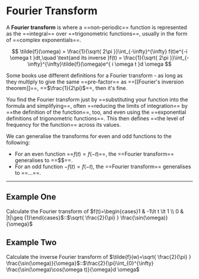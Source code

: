# Fourier Transform

A **Fourier transform** is where a ==non-periodic== function is represented as the ==integral== over ==trigonometric functions==, usually in the form of ==complex exponentials==.

$$
\tilde{f}(\omega) = \frac{1}{\sqrt{ 2\pi }}\int_{-\infty}^{\infty} f(t)e^{-i \omega t }dt,\quad \text{and its inverse }f(t) = \frac{1}{\sqrt{ 2\pi }}\int_{-\infty}^{\infty}\tilde{f}(\omega)e^{ i \omega t }d \omega
$$

Some books use different definitions for a Fourier transform - as long as they multiply to give the same ==pre-factor== as ==[[Fourier's inversion theorem]]==, ==$\frac{1}{2\pi}$==, then it's fine.

You find the Fourier transform just by ==substituting your function into the formula and simplifying==, often ==reducing the limits of integration== by ==the definition of the function==, too, and even using the ==exponential definitions of trigonometric functions==. This then defines ==the level of frequency for the function== across its values.

We can generalise the transforms for even and odd functions to the following:

- For an even function ==$f(t)=f(-t)$==, the ==Fourier transform== generalises to ==$$==.
- For an odd function $-f(t)=f(-t)$, the ==Fourier transform== generalises to ==$\dots$==.

---

## Example One

Calculate the Fourier transform of $f(t)=\begin{cases}1 & -1\lt t \lt 1 \\ 0 & |t|\geq {1}\end{cases}$::$\sqrt{ \frac{2}{\pi} } \frac{\sin(\omega)}{\omega}$

## Example Two

Calculate the inverse Fourier transform of $\tilde{f}(w)=\sqrt{ \frac{2}{\pi} } \frac{\sin(\omega)}{\omega}$::$\frac{2}{\pi}\int_{0}^{\infty} \frac{\sin(\omega)\cos(\omega t)}{\omega}d \omega$
